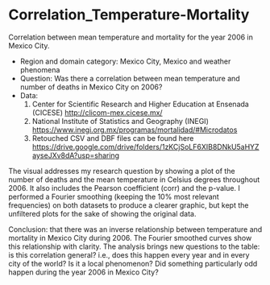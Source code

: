 # Correlation_Temperature-Mortality

Correlation between mean temperature and mortality for the year 2006 in Mexico City.

* Region and domain category: Mexico City, Mexico and weather phenomena
* Question: Was there a correlation between mean temperature and number of deaths in Mexico City on 2006?
* Data:
  1. Center for Scientific Research and Higher Education at Ensenada (CICESE)
    http://clicom-mex.cicese.mx/
  2. National Institute of Statistics and Geography (INEGI)
    https://www.inegi.org.mx/programas/mortalidad/#Microdatos
  3. Retouched CSV and DBF files can be found here
    https://drive.google.com/drive/folders/1zKCjSoLF6XIB8DNkU5aHYZayseJXv8dA?usp=sharing
  
The visual addresses my research question by showing a plot of the number of deaths and the mean temperature in Celsius degrees throughout 2006. It also includes the Pearson coefficient (corr) and the p-value.
I performed a Fourier smoothing (keeping the 10% most relevant frequencies) on both datasets to produce a clearer graphic, but kept the unfiltered plots for the sake of showing the original data.

Conclusion: that there was an inverse relationship between temperature and mortality in Mexico City during 2006. The Fourier smoothed curves show this relationship with clarity.
The analysis brings new questions to the table: is this correlation general? i.e., does this happen every year and in every city of the world? Is it a local phenomenon? Did something particularly odd happen during the year 2006 in Mexico City?
